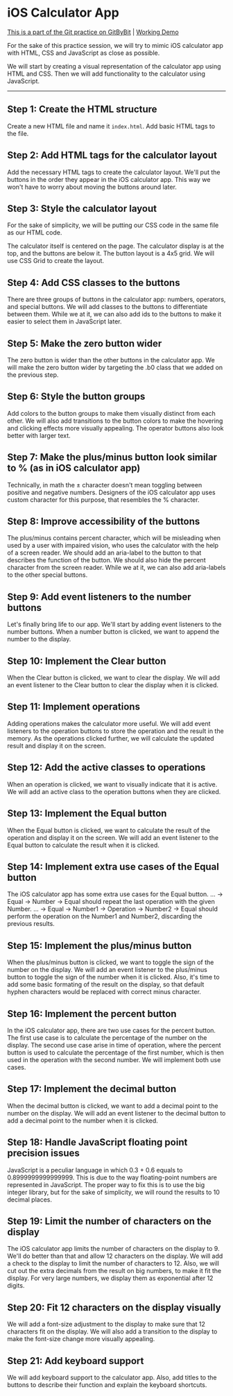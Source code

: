 # iOS Calculator App

[This is a part of the Git practice on GitByBit](https://gitbybit.com/) | [Working Demo](https://neochief.github.io/gitbybit-calc/)

For the sake of this practice session, we will try to mimic iOS calculator app with HTML, CSS and JavaScript as close as possible.

We will start by creating a visual representation of the calculator app using HTML and CSS. Then we will add functionality to the calculator using JavaScript.

---


## Step 1: Create the HTML structure

Create a new HTML file and name it `index.html`. Add basic HTML tags to the file.


## Step 2: Add HTML tags for the calculator layout

Add the necessary HTML tags to create the calculator layout. We'll put the buttons in the order they appear in the iOS calculator app. This way we won't have to worry about moving the buttons around later.


## Step 3: Style the calculator layout

For the sake of simplicity, we will be putting our CSS code in the same file as our HTML code.

The calculator itself is centered on the page. The calculator display is at the top, and the buttons are below it. The button layout is a 4x5 grid. We will use CSS Grid to create the layout.


## Step 4: Add CSS classes to the buttons

There are three groups of buttons in the calculator app: numbers, operators, and special buttons. We will add classes to the buttons to differentiate between them. While we at it, we can also add ids to the buttons to make it easier to select them in JavaScript later.


## Step 5: Make the zero button wider

The zero button is wider than the other buttons in the calculator app. We will make the zero button wider by targeting the .b0 class that we added on the previous step.


## Step 6: Style the button groups

Add colors to the button groups to make them visually distinct from each other. We will also add transitions to the button colors to make the hovering and clicking effects more visually appealing. The operator buttons also look better with larger text.


## Step 7: Make the plus/minus button look similar to % (as in iOS calculator app)

Technically, in math the ± character doesn't mean toggling between positive and negative numbers. Designers of the iOS calculator app uses custom character for this purpose, that resembles the % character.


## Step 8: Improve accessibility of the buttons

The plus/minus contains percent character, which will be misleading when used by a user with impaired vision, who uses the calculator with the help of a screen reader. We should add an aria-label to the button to that describes the function of the button. We should also hide the percent character from the screen reader. While we at it, we can also add aria-labels to the other special buttons.


## Step 9: Add event listeners to the number buttons

Let's finally bring life to our app. We'll start by adding event listeners to the number buttons. When a number button is clicked, we want to append the number to the display.


## Step 10: Implement the Clear button

When the Clear button is clicked, we want to clear the display. We will add an event listener to the Clear button to clear the display when it is clicked.


## Step 11: Implement operations

Adding operations makes the calculator more useful. We will add event listeners to the operation buttons to store the operation and the result in the memory. As the operations clicked further, we will calculate the updated result and display it on the screen.


## Step 12: Add the active classes to operations

When an operation is clicked, we want to visually indicate that it is active. We will add an active class to the operation buttons when they are clicked.


## Step 13: Implement the Equal button

When the Equal button is clicked, we want to calculate the result of the operation and display it on the screen. We will add an event listener to the Equal button to calculate the result when it is clicked.


## Step 14: Implement extra use cases of the Equal button

The iOS calculator app has some extra use cases for the Equal button. ... → Equal → Number → Equal should repeat the last operation with the given Number. ... → Equal → Number1 → Operation → Number2 → Equal should perform the operation on the Number1 and Number2, discarding the previous results.


## Step 15: Implement the plus/minus button

When the plus/minus button is clicked, we want to toggle the sign of the number on the display. We will add an event listener to the plus/minus button to toggle the sign of the number when it is clicked. Also, it's time to add some basic formating of the result on the display, so that default hyphen characters would be replaced with correct minus character.


## Step 16: Implement the percent button

In the iOS calculator app, there are two use cases for the percent button. The first use case is to calculate the percentage of the number on the display. The second use case arise in time of operation, where the percent button is used to calculate the percentage of the first number, which is then used in the operation with the second number. We will implement both use cases.


## Step 17: Implement the decimal button

When the decimal button is clicked, we want to add a decimal point to the number on the display. We will add an event listener to the decimal button to add a decimal point to the number when it is clicked.


## Step 18: Handle JavaScript floating point precision issues

JavaScript is a peculiar language in which 0.3 + 0.6 equals to 0.8999999999999999. This is due to the way floating-point numbers are represented in JavaScript. The proper way to fix this is to use the big integer library, but for the sake of simplicity, we will round the results to 10 decimal places.


## Step 19: Limit the number of characters on the display

The iOS calculator app limits the number of characters on the display to 9. We'll do better than that and allow 12 characters on the display. We will add a check to the display to limit the number of characters to 12. Also, we will cut out the extra decimals from the result on big numbers, to make it fit the display. For very large numbers, we display them as exponential after 12 digits.


## Step 20: Fit 12 characters on the display visually

We will add a font-size adjustment to the display to make sure that 12 characters fit on the display. We will also add a transition to the display to make the font-size change more visually appealing.


## Step 21: Add keyboard support

We will add keyboard support to the calculator app. Also, add titles to the buttons to describe their function and explain the keyboard shortcuts.